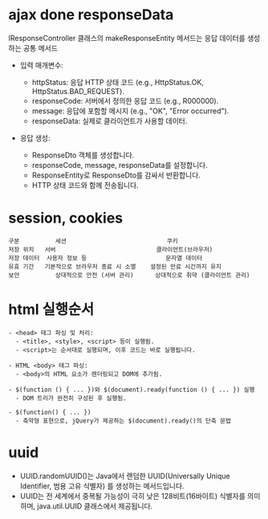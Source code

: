 # ajax done responseData
IResponseController 클래스의 makeResponseEntity 메서드는 응답 데이터를 생성하는 공통 메서드

- 입력 매개변수:
    - httpStatus: 응답 HTTP 상태 코드 (e.g., HttpStatus.OK, HttpStatus.BAD_REQUEST).
    - responseCode: 서버에서 정의한 응답 코드 (e.g., R000000).
    - message: 응답에 포함할 메시지 (e.g., "OK", "Error occurred").
    - responseData: 실제로 클라이언트가 사용할 데이터.

- 응답 생성:
  - ResponseDto 객체를 생성합니다.
  - responseCode, message, responseData를 설정합니다.
  - ResponseEntity로 ResponseDto를 감싸서 반환합니다.
  - HTTP 상태 코드와 함께 전송됩니다.


# session, cookies
```
구분	        세션	                          쿠키
저장 위치	서버	                          클라이언트(브라우저)
저장 데이터	사용자 정보 등	                  문자열 데이터
유효 기간	기본적으로 브라우저 종료 시 소멸	  설정된 만료 시간까지 유지
보안	        상대적으로 안전 (서버 관리)	  상대적으로 취약 (클라이언트 관리)
```


# html 실행순서
```
- <head> 태그 파싱 및 처리:
  - <title>, <style>, <script> 등이 실행됨.
  - <script>는 순서대로 실행되며, 이후 코드는 바로 실행됩니다.

- HTML <body> 태그 파싱:
  - <body>의 HTML 요소가 렌더링되고 DOM에 추가됨.

- $(function () { ... })와 $(document).ready(function () { ... }) 실행
  - DOM 트리가 완전히 구성된 후 실행됨.

- $(function() { ... })
  - 축약형 표현으로, jQuery가 제공하는 $(document).ready()의 단축 문법
```

# uuid
- UUID.randomUUID()는 Java에서 랜덤한 UUID(Universally Unique Identifier, 범용 고유 식별자) 를 생성하는 메서드입니다.
- UUID는 전 세계에서 중복될 가능성이 극히 낮은 128비트(16바이트) 식별자를 의미하며, java.util.UUID 클래스에서 제공됩니다.